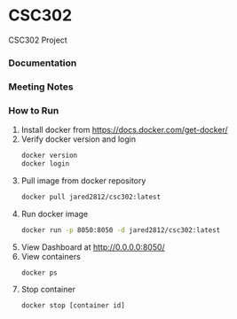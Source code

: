 # CSC302
CSC302 Project 

### Documentation

### Meeting Notes


### How to Run

1. Install docker from https://docs.docker.com/get-docker/
2. Verify docker version and login
    ```sh
    docker version
    docker login
    ```
3. Pull image from docker repository
    ```sh
    docker pull jared2812/csc302:latest
    ```
4. Run docker image
    ```sh
    docker run -p 8050:8050 -d jared2812/csc302:latest
    ```
5. View Dashboard at http://0.0.0.0:8050/
6. View containers 
    ```sh
    docker ps
    ```
7. Stop container
    ```sh
    docker stop [container id]
    ```
    
